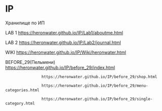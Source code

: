 # IP
Хранилище по ИП

LAB 1 https://heronwater.github.io/IP/Lab1/aboutme.html

LAB 2 https://heronwater.github.io/IP/Lab2/journal.html

WIKI https://heronwater.github.io/IP/Wiki/heronwater.html

BEFORE_29(Пельмени) https://heronwater.github.io/IP/before_29/index.html
                    
                    https://heronwater.github.io/IP/before_29/shop.html
                    
                    https://heronwater.github.io/IP/before_29/menu-categories.html
                    
                    https://heronwater.github.io/IP/before_29/single-category.html
